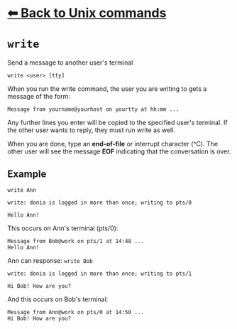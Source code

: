 # [⬅ Back	to Unix commands](unix.md)
# `write`
Send a message to another user's terminal

`write <user> [tty]`

When you run the write command, the user you are writing to gets a message of the form:
```
Message from yourname@yourhost on yourtty at hh:mm ...
```

Any further lines you enter will be copied to the specified user's terminal. If the other user wants to reply, they must run write as well.

When you are done, type an **end-of-file** or interrupt character (^C). The other user will see the message **EOF** indicating that the conversation is over.

## Example
`write Ann`
```
write: donia is logged in more than once; writing to pts/0
```
`Hello Ann!`

This occurs on Ann's terminal (pts/0):
```
Message from Bob@work on pts/1 at 14:48 ...
Hello Ann!
```

Ann can response:
`write Bob`
```
write: donia is logged in more than once; writing to pts/1
```
`Hi Bob! How are you?`

And this occurs on Bob's terminal:
```
Message from Ann@work on pts/0 at 14:50 ...
Hi Bob! How are you?
```
